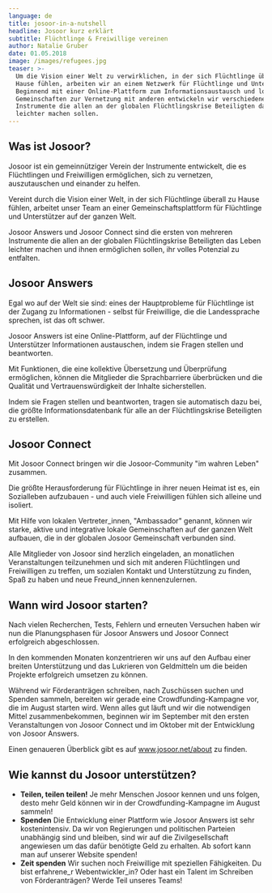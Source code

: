 ```yaml
---
language: de
title: josoor-in-a-nutshell
headline: Josoor kurz erklärt
subtitle: Flüchtlinge & Freiwillige vereinen
author: Natalie Gruber
date: 01.05.2018
image: /images/refugees.jpg
teaser: >-
  Um die Vision einer Welt zu verwirklichen, in der sich Flüchtlinge überall zu
  Hause fühlen, arbeiten wir an einem Netzwerk für Flüchtlinge und Unterstützer.
  Beginnend mit einer Online-Plattform zum Informationsaustausch und lokalen
  Gemeinschaften zur Vernetzung mit anderen entwickeln wir verschiedene
  Instrumente die allen an der globalen Flüchtlingskrise Beteiligten das Leben
  leichter machen sollen.
---
```


## Was ist Josoor?

Josoor ist ein gemeinnütziger Verein der Instrumente entwickelt, die es Flüchtlingen und Freiwilligen ermöglichen, sich zu vernetzen, auszutauschen und einander zu helfen. 

Vereint durch die Vision einer Welt, in der sich Flüchtlinge überall zu Hause fühlen, arbeitet unser Team an einer Gemeinschaftsplattform für Flüchtlinge und Unterstützer auf der ganzen Welt. 

Josoor Answers und Josoor Connect sind die ersten von mehreren Instrumente die allen an der globalen Flüchtlingskrise Beteiligten das Leben leichter machen und ihnen ermöglichen sollen, ihr volles Potenzial zu entfalten.

## Josoor Answers

Egal wo auf der Welt sie sind: eines der Hauptprobleme für Flüchtlinge ist der Zugang zu Informationen - selbst für Freiwillige, die die Landessprache sprechen, ist das oft schwer.

Josoor Answers ist eine Online-Plattform, auf der Flüchtlinge und Unterstützer Informationen austauschen, indem sie Fragen stellen und beantworten. 

Mit Funktionen, die eine kollektive Übersetzung und Überprüfung ermöglichen, können die Mitglieder die Sprachbarriere überbrücken und die Qualität und Vertrauenswürdigkeit der Inhalte sicherstellen.

Indem sie Fragen stellen und beantworten, tragen sie automatisch dazu bei, die größte Informationsdatenbank für alle an der Flüchtlingskrise Beteiligten zu erstellen.

## Josoor Connect

Mit Josoor Connect bringen wir die Josoor-Community "im wahren Leben" zusammen.

Die größte Herausforderung für Flüchtlinge in ihrer neuen Heimat ist es, ein Sozialleben aufzubauen - und auch viele Freiwilligen fühlen sich alleine und isoliert. 

Mit Hilfe von lokalen Vertreter_innen, "Ambassador" genannt, können wir starke, aktive und integrative lokale Gemeinschaften auf der ganzen Welt aufbauen, die in der globalen Josoor Gemeinschaft verbunden sind.

Alle Mitglieder von Josoor sind herzlich eingeladen, an monatlichen Veranstaltungen teilzunehmen und sich mit anderen Flüchtlingen und Freiwilligen zu treffen, um sozialen Kontakt und Unterstützung zu finden, Spaß zu haben und neue Freund_innen kennenzulernen.

## Wann wird Josoor starten?

Nach vielen Recherchen, Tests, Fehlern und erneuten Versuchen haben wir nun die Planungsphasen für Josoor Answers und Josoor Connect erfolgreich abgeschlossen.

In den kommenden Monaten konzentrieren wir uns auf den Aufbau einer breiten Unterstützung und das Lukrieren von Geldmitteln um die beiden Projekte erfolgreich umsetzen zu können.

Während wir Förderanträgen schreiben, nach Zuschüssen suchen und Spenden sammeln, bereiten wir gerade eine Crowdfunding-Kampagne vor, die im August starten wird. Wenn alles gut läuft und wir die notwendigen Mittel zusammenbekommen, beginnen wir im September mit den ersten Veranstaltungen von Josoor Connect und im Oktober mit der Entwicklung von Josoor Answers.

Einen genaueren Überblick gibt es auf www.josoor.net/about zu finden.

## Wie kannst du Josoor unterstützen?

* **Teilen, teilen teilen!**
  Je mehr Menschen Josoor kennen und uns folgen, desto mehr Geld können wir in der Crowdfunding-Kampagne im August sammeln!
* **Spenden**
  Die Entwicklung einer Plattform wie Josoor Answers ist sehr kostenintensiv. Da wir von Regierungen und politischen Parteien unabhängig sind und bleiben, sind wir auf die Zivilgesellschaft angewiesen um das dafür benötigte Geld zu erhalten. Ab sofort kann man auf unserer Website spenden!
* **Zeit spenden** 
  Wir suchen noch Freiwillige mit speziellen Fähigkeiten. Du bist erfahrene_r Webentwickler_in? Oder hast ein Talent im Schreiben von Förderanträgen? Werde Teil unseres Teams!
